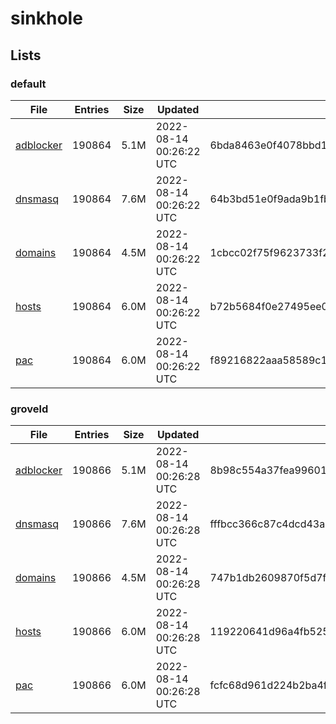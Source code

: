 # sinkhole

## Lists

### default

|File|Entries|Size|Updated|Hash|
|-|-|-|-|-|
|[adblocker](https://raw.githubusercontent.com/groveld/sinkhole/lists/default/adblocker.txt)|190864|5.1M|2022-08-14 00:26:22 UTC|6bda8463e0f4078bbd13b575d8bc29747f2a72664f30053a61238fab118f38a4|
|[dnsmasq](https://raw.githubusercontent.com/groveld/sinkhole/lists/default/dnsmasq.txt)|190864|7.6M|2022-08-14 00:26:22 UTC|64b3bd51e0f9ada9b1fb557ba2e7ce8eded945f6772cdf20882fd1618329c5f4|
|[domains](https://raw.githubusercontent.com/groveld/sinkhole/lists/default/domains.txt)|190864|4.5M|2022-08-14 00:26:22 UTC|1cbcc02f75f9623733f2fba1bf01cd3934b0f606575917541baa93a47fa9c8d4|
|[hosts](https://raw.githubusercontent.com/groveld/sinkhole/lists/default/hosts.txt)|190864|6.0M|2022-08-14 00:26:22 UTC|b72b5684f0e27495ee0865cb109e3df17a27f6f709246ade2179d0dcad4ebc46|
|[pac](https://raw.githubusercontent.com/groveld/sinkhole/lists/default/pac.txt)|190864|6.0M|2022-08-14 00:26:22 UTC|f89216822aaa58589c1f1939d04da6579bd77ef013c0fa8ebda7f50c7cb3e1a0|

### groveld

|File|Entries|Size|Updated|Hash|
|-|-|-|-|-|
|[adblocker](https://raw.githubusercontent.com/groveld/sinkhole/lists/groveld/adblocker.txt)|190866|5.1M|2022-08-14 00:26:28 UTC|8b98c554a37fea9960109de5fb5ab92f90de9846271c9760f75e445dec704b2a|
|[dnsmasq](https://raw.githubusercontent.com/groveld/sinkhole/lists/groveld/dnsmasq.txt)|190866|7.6M|2022-08-14 00:26:28 UTC|fffbcc366c87c4dcd43a9381ae6d2b2002d49f4e257c80d45374d64d54bd6453|
|[domains](https://raw.githubusercontent.com/groveld/sinkhole/lists/groveld/domains.txt)|190866|4.5M|2022-08-14 00:26:28 UTC|747b1db2609870f5d7f5c36a1182b28664e58ef98046fa88c629a5d0a582a4f1|
|[hosts](https://raw.githubusercontent.com/groveld/sinkhole/lists/groveld/hosts.txt)|190866|6.0M|2022-08-14 00:26:28 UTC|119220641d96a4fb525ac0874d3b8d4893922944f2fc4e35a6e3430ac1b8dfb3|
|[pac](https://raw.githubusercontent.com/groveld/sinkhole/lists/groveld/pac.txt)|190866|6.0M|2022-08-14 00:26:28 UTC|fcfc68d961d224b2ba4fa4ae667da62f0364e8d249309eb13c4493ad68a7a2f3|
